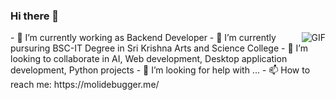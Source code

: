 ### Hi there 👋

<!--
**moli-debugger/moli-debugger** is a ✨ _special_ ✨ repository because its `README.md` (this file) appears on your GitHub profile.

Here are some ideas to get you started: -->
<!-- 💬 Ask me about ...
- 😄 Pronouns: ...
- ⚡ Fun fact: ...
--> 
<img align="right" alt="GIF" src="https://i.pinimg.com/originals/66/83/3e/66833e07d6fb9eb5d724e47d0c814285.gif" />
- 🔭 I’m currently working as Backend Developer   
- 🌱 I’m currently pursuring BSC-IT Degree in Sri Krishna Arts and Science College
- 👯 I’m looking to collaborate in AI, Web development, Desktop application development, Python projects
- 🤔 I’m looking for help with ...
- 📫 How to reach me: 
            https://molidebugger.me/
            
<a href="https://github.com/moli-debugger"></a>
<a href="https://twitter.com/Molimohamed3"></a>
<a href="https://www.linkedin.com/in/mohamed-ali-a543a11a3/"></a>
<a href="https://www.qwiklabs.com/public_profiles/baf7a891-97ff-4ceb-8830-80e705b2cb76"></i>
